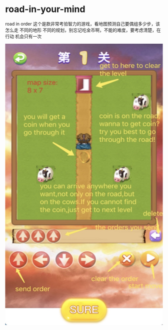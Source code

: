 # road-in-your-mind

road  in order  这个是款非常考验智力的游戏，看地图预测自己要偶组多少步，该怎么走 不同的地形 不同的规划，别忘记吃金币啊，不能的难度，要考虑清楚，在行动 机会只有一次

![image](https://github.com/sjkjka/road-in-your-mind/blob/master/229563CF-14AE-46E7-8AE9-C23EB23EB6C0.jpeg)

